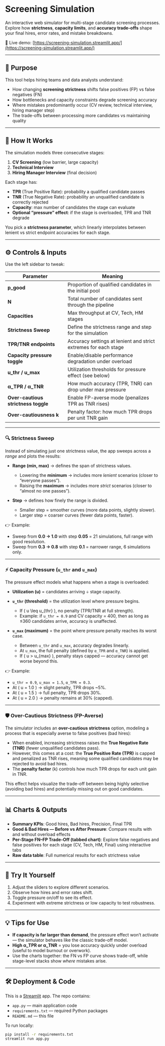 # Screening Simulation

An interactive web simulator for multi-stage candidate screening processes.  
Explore how **strictness**, **capacity limits**, and **accuracy trade-offs** shape your final hires, error rates, and mistake breakdowns.

🔗 Live demo: [https://screening-simulation.streamlit.app/](https://screening-simulation.streamlit.app/)

---

## 🎯 Purpose

This tool helps hiring teams and data analysts understand:

- How changing **screening strictness** shifts false positives (FP) vs false negatives (FN)  
- How bottlenecks and capacity constraints degrade screening accuracy  
- Where mistakes predominantly occur (CV review, technical interview, hiring manager step)  
- The trade-offs between processing more candidates vs maintaining quality

---

## 🧩 How It Works

The simulation models three consecutive stages:

1. **CV Screening** (low barrier, large capacity)  
2. **Technical Interview**  
3. **Hiring Manager Interview** (final decision)

Each stage has:

- **TPR** (True Positive Rate): probability a qualified candidate passes  
- **TNR** (True Negative Rate): probability an unqualified candidate is correctly rejected  
- **Capacity**: max number of candidates the stage can evaluate  
- **Optional “pressure” effect**: if the stage is overloaded, TPR and TNR degrade

You pick a **strictness parameter**, which linearly interpolates between lenient vs strict endpoint accuracies for each stage.

---

## ⚙️ Controls & Inputs

Use the left sidebar to tweak:

| Parameter | Meaning |
|-----------|---------|
| **p_good** | Proportion of qualified candidates in the initial pool |
| **N** | Total number of candidates sent through the pipeline |
| **Capacities** | Max throughput at CV, Tech, HM stages |
| **Strictness Sweep** | Define the strictness range and step for the simulation |
| **TPR/TNR endpoints** | Accuracy settings at lenient and strict extremes for each stage |
| **Capacity pressure toggle** | Enable/disable performance degradation under overload |
| **u_thr / u_max** | Utilization thresholds for pressure effect (see below) |
| **α_TPR / α_TNR** | How much accuracy (TPR, TNR) can drop under max pressure |
| **Over-cautious strictness toggle** | Enable FP-averse mode (penalizes TPR as TNR rises) |
| **Over-cautiousness k** | Penalty factor: how much TPR drops per unit TNR gain |

---

### 🔍 Strictness Sweep

Instead of simulating just one strictness value, the app sweeps across a *range* and plots the results:

- **Range (min, max)** → defines the span of strictness values.  
  - Lowering the **minimum** → includes more *lenient* scenarios (closer to “everyone passes”).  
  - Raising the **maximum** → includes more *strict* scenarios (closer to “almost no one passes”).  

- **Step** → defines how finely the range is divided.  
  - Smaller step = smoother curves (more data points, slightly slower).  
  - Larger step = coarser curves (fewer data points, faster).  

👉 Example:  
- Sweep from **0.0 → 1.0** with step **0.05** = 21 simulations, full range with good resolution.  
- Sweep from **0.3 → 0.8** with step **0.1** = narrower range, 6 simulations only.

---

### ⚡ Capacity Pressure (`u_thr` and `u_max`)

The pressure effect models what happens when a stage is overloaded:

- **Utilization (u)** = candidates arriving ÷ stage capacity.  
- **`u_thr` (threshold)** = the utilization level where pressure begins.  
  - If \( u \leq u_{thr} \), no penalty (TPR/TNR at full strength).  
  - Example: if `u_thr = 0.9` and CV capacity = 400, then as long as ≤360 candidates arrive, accuracy is unaffected.  

- **`u_max` (maximum)** = the point where pressure penalty reaches its worst case.  
  - Between `u_thr` and `u_max`, accuracy degrades linearly.  
  - At `u_max`, the full penalty (defined by `α_TPR` and `α_TNR`) is applied.  
  - If \( u > u_{max} \), penalty stays capped — accuracy cannot get worse beyond this.  

👉 Example:  
- `u_thr = 0.9`, `u_max = 1.5`, `α_TPR = 0.3`.  
- At \( u = 1.0 \) → slight penalty, TPR drops ~5%.  
- At \( u = 1.5 \) → full penalty, TPR drops 30%.  
- At \( u = 2.0 \) → penalty remains at 30% (capped).  

---

### 🛡️ Over-Cautious Strictness (FP-Averse)

The simulator includes an **over-cautious strictness** option, modeling a process that is especially averse to false positives (bad hires):

- When enabled, increasing strictness raises the **True Negative Rate (TNR)** (fewer unqualified candidates pass).
- However, this comes at a cost: the **True Positive Rate (TPR)** is capped and penalized as TNR rises, meaning some qualified candidates may be rejected to avoid bad hires.
- The **penalty factor** (k) controls how much TPR drops for each unit gain in TNR.

This effect helps visualize the trade-off between being highly selective (avoiding bad hires) and potentially missing out on good candidates.

---

## 📊 Charts & Outputs

- **Summary KPIs**: Good hires, Bad hires, Precision, Final TPR  
- **Good & Bad Hires — Before vs After Pressure**: Compare results with and without overload effects  
- **Per-Stage FN–FP Trade-Off (tabbed chart)**: Explore false negatives and false positives for each stage (CV, Tech, HM, Final) using interactive tabs  
- **Raw data table**: Full numerical results for each strictness value  

---

## 🚀 Try It Yourself

1. Adjust the sliders to explore different scenarios.  
2. Observe how hires and error rates shift.  
3. Toggle pressure on/off to see its effect.  
4. Experiment with extreme strictness or low capacity to test robustness.  

---

## 💡 Tips for Use

- **If capacity is far larger than demand**, the pressure effect won’t activate — the simulator behaves like the classic trade-off model.  
- **High α_TPR or α_TNR** = you lose accuracy quickly under overload (useful to model burnout or overwork).  
- Use the charts together: the FN vs FP curve shows trade-off, while stage-level stacks show *where* mistakes arise.

---

## 🛠️ Deployment & Code

This is a [Streamlit](https://streamlit.io/) app. The repo contains:

- `app.py` — main application code  
- `requirements.txt` — required Python packages  
- `README.md` — this file  

To run locally:

```bash
pip install -r requirements.txt
streamlit run app.py
